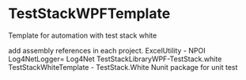 # TestStackWPFTemplate
Template for automation with test stack white

add assembly references in each project.
ExcelUtility - NPOI
Log4NetLogger= Log4Net
TestStackLibraryWPF-TestStack.white
TestStackWhiteTemplate - TestStack.White
Nunit package for unit test


